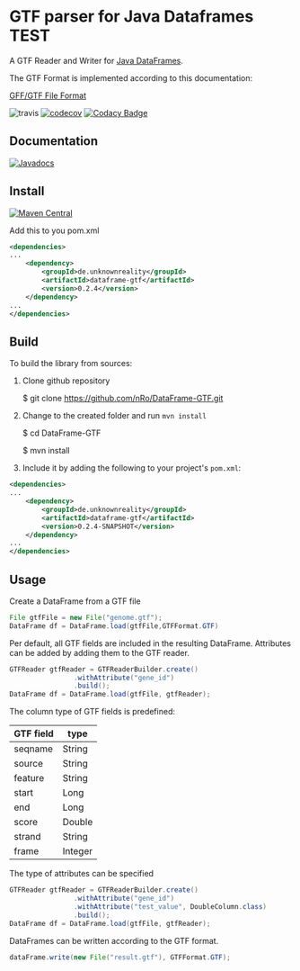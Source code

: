 # GTF parser for Java Dataframes TEST
A GTF Reader and Writer for [Java DataFrames](https://github.com/nRo/DataFrame).

The GTF Format is implemented according to this documentation:
 
[GFF/GTF File Format](http://www.ensembl.org/info/website/upload/gff.html)

![travis](https://travis-ci.org/nRo/DataFrame-GTF.svg?branch=master)
[![codecov](https://codecov.io/gh/nRo/DataFrame-GTF/branch/master/graph/badge.svg)](https://codecov.io/gh/nRo/DataFrame-GTF)
[![Codacy Badge](https://api.codacy.com/project/badge/Grade/44456bac7a024675b07188b46d8d94ed)](https://www.codacy.com/app/nRo/DataFrame-GTF?utm_source=github.com&amp;utm_medium=referral&amp;utm_content=nRo/DataFrame-GTF&amp;utm_campaign=Badge_Grade)

Documentation
-------
[![Javadocs](http://javadoc.io/badge/de.unknownreality/dataframe-gtf.svg?color=blue)](http://javadoc.io/doc/de.unknownreality/dataframe-gtf)

Install
-------

[![Maven Central](https://maven-badges.herokuapp.com/maven-central/de.unknownreality/dataframe-gtf/badge.svg)](https://maven-badges.herokuapp.com/maven-central/de.unknownreality/dataframe-gtf)


Add this to you pom.xml

```xml
<dependencies>
...
    <dependency>
        <groupId>de.unknownreality</groupId>
        <artifactId>dataframe-gtf</artifactId>
        <version>0.2.4</version>
    </dependency>
...
</dependencies>
```

Build
-----
To build the library from sources:

1) Clone github repository

    $ git clone https://github.com/nRo/DataFrame-GTF.git

2) Change to the created folder and run `mvn install`

    $ cd DataFrame-GTF
    
    $ mvn install

3) Include it by adding the following to your project's `pom.xml`:

```xml
<dependencies>
...
    <dependency>
        <groupId>de.unknownreality</groupId>
        <artifactId>dataframe-gtf</artifactId>
        <version>0.2.4-SNAPSHOT</version>
    </dependency>
...
</dependencies>
```

Usage
-----
Create a DataFrame from a GTF file
```java
File gtfFile = new File("genome.gtf");
DataFrame df = DataFrame.load(gtfFile,GTFFormat.GTF)
```

Per default, all GTF fields are included in the resulting DataFrame.
Attributes can be added by adding them to the GTF reader.
```java
GTFReader gtfReader = GTFReaderBuilder.create()
                .withAttribute("gene_id")
                .build();
DataFrame df = DataFrame.load(gtfFile, gtfReader);
```
The column type of GTF fields is predefined:

| GTF field | type |
|-----------|---------|
| seqname | String |
| source | String |
| feature | String |
| start | Long |
| end | Long |
| score | Double |
| strand | String |
| frame | Integer |


The type of attributes can be specified
```java
GTFReader gtfReader = GTFReaderBuilder.create()
                .withAttribute("gene_id")
                .withAttribute("test_value", DoubleColumn.class)
                .build();
DataFrame df = DataFrame.load(gtfFile, gtfReader);
```
DataFrames can be written according to the GTF format.

```java
dataFrame.write(new File("result.gtf"), GTFFormat.GTF);
```
